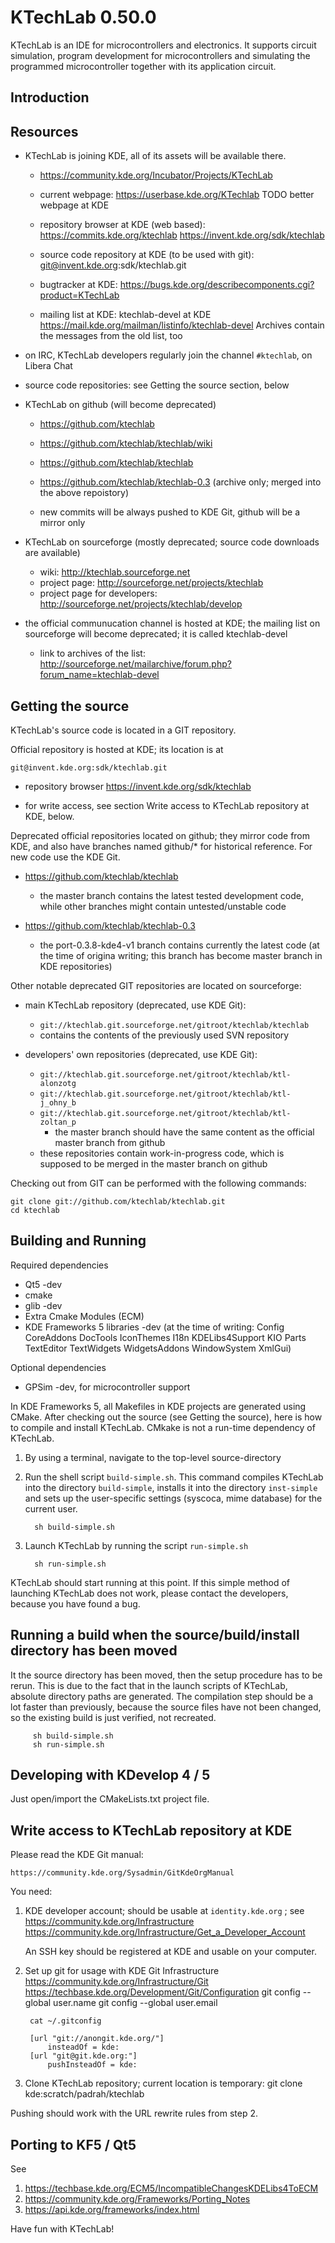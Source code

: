 
KTechLab 0.50.0
=============

KTechLab is an IDE for microcontrollers and electronics.
It supports circuit simulation,
program development for microcontrollers and
simulating the programmed microcontroller together with its application circuit.

Introduction
-------------

Resources
-------------
- KTechLab is joining KDE, all of its assets will be available there.

    - https://community.kde.org/Incubator/Projects/KTechLab

    - current webpage:
        https://userbase.kde.org/KTechlab
        TODO better webpage at KDE

    - repository browser at KDE (web based):
        https://commits.kde.org/ktechlab
        https://invent.kde.org/sdk/ktechlab

    - source code repository at KDE (to be used with git):
        git@invent.kde.org:sdk/ktechlab.git

    - bugtracker at KDE:
        https://bugs.kde.org/describecomponents.cgi?product=KTechLab

    - mailing list at KDE:
        ktechlab-devel at KDE
        https://mail.kde.org/mailman/listinfo/ktechlab-devel
        Archives contain the messages from the old list, too

- on IRC, KTechLab developers regularly join the channel
    `#ktechlab`, on Libera Chat

- source code repositories: see Getting the source section, below

- KTechLab on github (will become deprecated)
    
    - https://github.com/ktechlab

    - https://github.com/ktechlab/ktechlab/wiki

    - https://github.com/ktechlab/ktechlab
    - https://github.com/ktechlab/ktechlab-0.3 (archive only; merged into the above repoistory)
    - new commits will be always pushed to KDE Git, github will be a mirror only

- KTechLab on sourceforge (mostly deprecated; source code downloads are available)
    - wiki:
        http://ktechlab.sourceforge.net
    - project page:
        http://sourceforge.net/projects/ktechlab
    - project page for developers:
        http://sourceforge.net/projects/ktechlab/develop

- the official communucation channel is hosted at KDE; the mailing list on sourceforge will become deprecated;
        it is called ktechlab-devel
    - link to archives of the list:
        http://sourceforge.net/mailarchive/forum.php?forum_name=ktechlab-devel



Getting the source
------------------

KTechLab's source code is located in a GIT repository.

Official repository is hosted at KDE; its location is at

    git@invent.kde.org:sdk/ktechlab.git

  - repository browser
      https://invent.kde.org/sdk/ktechlab

  - for write access, see section Write access to KTechLab repository at KDE, below.


Deprecated official repositories located on github; they mirror code from KDE,
and also have branches named github/* for historical reference.
For new code use the KDE Git.

- https://github.com/ktechlab/ktechlab
    - the master branch contains the latest tested development code,
        while other branches might contain untested/unstable code

- https://github.com/ktechlab/ktechlab-0.3
    - the port-0.3.8-kde4-v1 branch contains currently the latest code
    (at the time of origina writing; this branch has become master branch in KDE repositories)


Other notable deprecated GIT repositories are located on sourceforge:

- main KTechLab repository (deprecated, use KDE Git):
    - `git://ktechlab.git.sourceforge.net/gitroot/ktechlab/ktechlab`
    - contains the contents of the previously used SVN repository

- developers' own repositories (deprecated, use KDE Git):
    - `git://ktechlab.git.sourceforge.net/gitroot/ktechlab/ktl-alonzotg`
    - `git://ktechlab.git.sourceforge.net/gitroot/ktechlab/ktl-j_ohny_b`
    - `git://ktechlab.git.sourceforge.net/gitroot/ktechlab/ktl-zoltan_p`
        - the master branch should have the same content as the
            official master branch from github
    - these repositories contain work-in-progress code,
        which is supposed to be merged in the master branch on github

Checking out from GIT can be performed with the following commands:

    git clone git://github.com/ktechlab/ktechlab.git
    cd ktechlab


Building and Running
--------------------

Required dependencies

- Qt5 -dev
- cmake
- glib -dev
- Extra Cmake Modules (ECM)
- KDE Frameworks 5 libraries -dev  (at the time of writing:
   Config CoreAddons DocTools IconThemes I18n KDELibs4Support
    KIO Parts TextEditor TextWidgets WidgetsAddons
    WindowSystem XmlGui)

Optional dependencies

- GPSim -dev, for microcontroller support



In KDE Frameworks 5, all Makefiles in KDE projects are generated using CMake.
After checking out the source (see Getting the source),
here is how to compile and install KTechLab.
CMkake is not a run-time dependency of KTechLab.


1. By using a terminal, navigate to the top-level source-directory

2. Run the shell script `build-simple.sh`.
    This command compiles KTechLab into the directory `build-simple`,
    installs it into the directory `inst-simple` and
    sets up the user-specific settings (syscoca, mime database) for the
    current user.

         sh build-simple.sh

3. Launch KTechLab by running the script `run-simple.sh`

         sh run-simple.sh

KTechLab should start running at this point.
If this simple method of launching KTechLab does not work,
please contact the developers, because you have found a bug.

## Running a build when the source/build/install directory has been moved

It the source directory has been moved, then the setup procedure has
to be rerun. This is due to the fact that in the launch scripts of
KTechLab, absolute directory paths are generated.
The compilation step should be a lot faster than previously, because
the source files have not been changed, so the existing build is
just verified, not recreated.

         sh build-simple.sh
         sh run-simple.sh

Developing with KDevelop 4 / 5
--------------------------

Just open/import the CMakeLists.txt project file.


Write access to KTechLab repository at KDE
------------------------------------------

Please read the KDE Git manual:

    https://community.kde.org/Sysadmin/GitKdeOrgManual

You need:

1. KDE developer account; should be usable at `identity.kde.org` ; see
    https://community.kde.org/Infrastructure
    https://community.kde.org/Infrastructure/Get_a_Developer_Account

    An SSH key should be registered at KDE and usable on your computer.

2. Set up git for usage with KDE Git Infrastructure
    https://community.kde.org/Infrastructure/Git
    https://techbase.kde.org/Development/Git/Configuration
        git config --global user.name <Your Real Name>
        git config --global user.email <Your identity.kde.org email>

        cat ~/.gitconfig

        [url "git://anongit.kde.org/"]
            insteadOf = kde:
        [url "git@git.kde.org:"]
            pushInsteadOf = kde:

3. Clone KTechLab repository; current location is temporary:
        git clone kde:scratch/padrah/ktechlab

Pushing should work with the URL rewrite rules from step 2.


Porting to KF5 / Qt5
--------------------

See
1. https://techbase.kde.org/ECM5/IncompatibleChangesKDELibs4ToECM
2. https://community.kde.org/Frameworks/Porting_Notes
3. https://api.kde.org/frameworks/index.html

Have fun with KTechLab!
